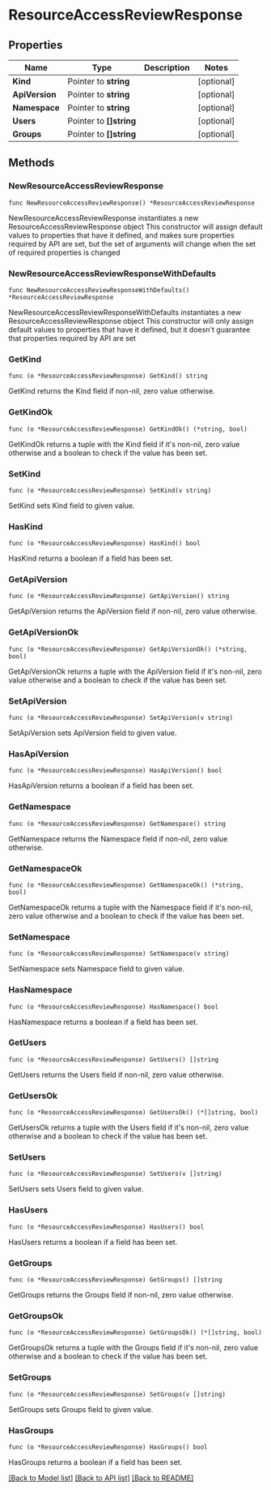 # ResourceAccessReviewResponse

## Properties

Name | Type | Description | Notes
------------ | ------------- | ------------- | -------------
**Kind** | Pointer to **string** |  | [optional] 
**ApiVersion** | Pointer to **string** |  | [optional] 
**Namespace** | Pointer to **string** |  | [optional] 
**Users** | Pointer to **[]string** |  | [optional] 
**Groups** | Pointer to **[]string** |  | [optional] 

## Methods

### NewResourceAccessReviewResponse

`func NewResourceAccessReviewResponse() *ResourceAccessReviewResponse`

NewResourceAccessReviewResponse instantiates a new ResourceAccessReviewResponse object
This constructor will assign default values to properties that have it defined,
and makes sure properties required by API are set, but the set of arguments
will change when the set of required properties is changed

### NewResourceAccessReviewResponseWithDefaults

`func NewResourceAccessReviewResponseWithDefaults() *ResourceAccessReviewResponse`

NewResourceAccessReviewResponseWithDefaults instantiates a new ResourceAccessReviewResponse object
This constructor will only assign default values to properties that have it defined,
but it doesn't guarantee that properties required by API are set

### GetKind

`func (o *ResourceAccessReviewResponse) GetKind() string`

GetKind returns the Kind field if non-nil, zero value otherwise.

### GetKindOk

`func (o *ResourceAccessReviewResponse) GetKindOk() (*string, bool)`

GetKindOk returns a tuple with the Kind field if it's non-nil, zero value otherwise
and a boolean to check if the value has been set.

### SetKind

`func (o *ResourceAccessReviewResponse) SetKind(v string)`

SetKind sets Kind field to given value.

### HasKind

`func (o *ResourceAccessReviewResponse) HasKind() bool`

HasKind returns a boolean if a field has been set.

### GetApiVersion

`func (o *ResourceAccessReviewResponse) GetApiVersion() string`

GetApiVersion returns the ApiVersion field if non-nil, zero value otherwise.

### GetApiVersionOk

`func (o *ResourceAccessReviewResponse) GetApiVersionOk() (*string, bool)`

GetApiVersionOk returns a tuple with the ApiVersion field if it's non-nil, zero value otherwise
and a boolean to check if the value has been set.

### SetApiVersion

`func (o *ResourceAccessReviewResponse) SetApiVersion(v string)`

SetApiVersion sets ApiVersion field to given value.

### HasApiVersion

`func (o *ResourceAccessReviewResponse) HasApiVersion() bool`

HasApiVersion returns a boolean if a field has been set.

### GetNamespace

`func (o *ResourceAccessReviewResponse) GetNamespace() string`

GetNamespace returns the Namespace field if non-nil, zero value otherwise.

### GetNamespaceOk

`func (o *ResourceAccessReviewResponse) GetNamespaceOk() (*string, bool)`

GetNamespaceOk returns a tuple with the Namespace field if it's non-nil, zero value otherwise
and a boolean to check if the value has been set.

### SetNamespace

`func (o *ResourceAccessReviewResponse) SetNamespace(v string)`

SetNamespace sets Namespace field to given value.

### HasNamespace

`func (o *ResourceAccessReviewResponse) HasNamespace() bool`

HasNamespace returns a boolean if a field has been set.

### GetUsers

`func (o *ResourceAccessReviewResponse) GetUsers() []string`

GetUsers returns the Users field if non-nil, zero value otherwise.

### GetUsersOk

`func (o *ResourceAccessReviewResponse) GetUsersOk() (*[]string, bool)`

GetUsersOk returns a tuple with the Users field if it's non-nil, zero value otherwise
and a boolean to check if the value has been set.

### SetUsers

`func (o *ResourceAccessReviewResponse) SetUsers(v []string)`

SetUsers sets Users field to given value.

### HasUsers

`func (o *ResourceAccessReviewResponse) HasUsers() bool`

HasUsers returns a boolean if a field has been set.

### GetGroups

`func (o *ResourceAccessReviewResponse) GetGroups() []string`

GetGroups returns the Groups field if non-nil, zero value otherwise.

### GetGroupsOk

`func (o *ResourceAccessReviewResponse) GetGroupsOk() (*[]string, bool)`

GetGroupsOk returns a tuple with the Groups field if it's non-nil, zero value otherwise
and a boolean to check if the value has been set.

### SetGroups

`func (o *ResourceAccessReviewResponse) SetGroups(v []string)`

SetGroups sets Groups field to given value.

### HasGroups

`func (o *ResourceAccessReviewResponse) HasGroups() bool`

HasGroups returns a boolean if a field has been set.


[[Back to Model list]](../README.md#documentation-for-models) [[Back to API list]](../README.md#documentation-for-api-endpoints) [[Back to README]](../README.md)


